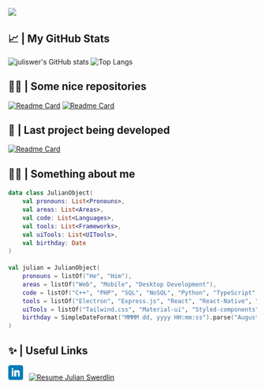 ![](https://komarev.com/ghpvc/?username=juliswer)

## &#x1f4c8; | My GitHub Stats
![juliswer's GitHub stats](https://github-readme-stats.vercel.app/api?username=juliswer&show_icons=true&theme=tokyonight)
![Top Langs](https://github-readme-stats.vercel.app/api/top-langs/?username=juliswer&layout=compact&theme=tokyonight&hide=css,jupyter%20notebook,html,scss,vue,javascript,ejs,handlebars)
## 🧑‍💼 | Some nice repositories
[![Readme Card](https://github-readme-stats.vercel.app/api/pin/?username=juliswer&repo=web3.0-metamask-crypto&theme=tokyonight)](https://github.com/juliswer/web3.0-metamask-crypto.git)
[![Readme Card](https://github-readme-stats.vercel.app/api/pin/?username=juliswer&repo=shareme_blogapp&theme=tokyonight)](https://github.com/juliswer/shareme_blogapp.git)
## 🔨 | Last project being developed
[![Readme Card](https://github-readme-stats.vercel.app/api/pin/?username=juliswer&repo=opensea-blockchain-clone&theme=tokyonight)](https://github.com/juliswer/opensea-blockchain-clone)


## 🤙🏼 | Something about me
```kt
data class JulianObject(
    val pronouns: List<Pronouns>,
    val areas: List<Areas>,
    val code: List<Languages>,
    val tools: List<Frameworks>,
    val uiTools: List<UITools>,
    val birthday: Date
)

val julian = JulianObject(
    pronouns = listOf("He", "Him"),
    areas = listOf("Web", "Mobile", "Desktop Development"),
    code = listOf("C++", "PHP", "SQL", "NoSQL", "Python", "TypeScript", "Node.js", "Kotlin", "Java", "Javascript", "CSS", "HTML"),
    tools = listOf("Electron", "Express.js", "React", "React-Native", "Ionic", "Next.js", "jQuery", "Vue", "Angular"),
    uiTools = listOf("Tailwind.css", "Material-ui", "Styled-components", "Bootstrap", "Saas"),
    birthday = SimpleDateFormat("MMMM dd, yyyy HH:mm:ss").parse("August 05, 2004 ${System.getenv("hourBorn")}")
)
```
## ✨ | Useful Links

<p align='left'>
     <a target="_blank" href="https://www.linkedin.com/in/julian-swerdlin/"><img height="30" src="https://github.com/Raagh/Raagh/raw/master/linkedin.png?raw=true" alt="Linkedin logo"></a>&nbsp;&nbsp;
<a target="_blank" href="https://drive.google.com/file/d/12PABddtEWMXnT1TjPPD1wZAVJUKTqDU3/view?usp=sharing"><img height="30" src="https://cdn-icons-png.flaticon.com/512/3135/3135800.png" alt="Resume Julian Swerdlin"></a>&nbsp;&nbsp;
</p>


